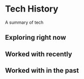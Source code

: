 # Tech History

A summary of tech

## Exploring right now

## Worked with recently

## Worked with in the past
